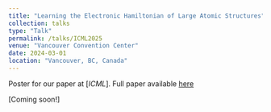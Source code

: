 ```yaml
---
title: "Learning the Electronic Hamiltonian of Large Atomic Structures"
collection: talks
type: "Talk"
permalink: /talks/ICML2025
venue: "Vancouver Convention Center"
date: 2024-03-01
location: "Vancouver, BC, Canada"
---
```


Poster for our paper at [_ICML_]. Full paper available [here](https://openreview.net/forum?id=WGejWCgrpD&referrer=%5Bthe%20profile%20of%20Manasa%20Kaniselvan%5D(%2Fprofile%3Fid%3D~Manasa_Kaniselvan1))

[Coming soon!]
